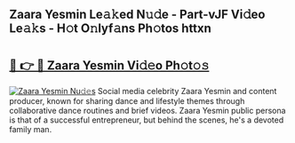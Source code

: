 ## Zaara Yesmin Le𝚊𝚔ed N𝚞𝚍e - Part-vJF Vi𝚍eo Le𝚊𝚔s - H𝚘t O𝚗lyf𝚊ns Ph𝚘tos httxn

# <h2><a href="http://hf1j1v7.feru.top/?c=Zaara+Yesmin">🔗 👉 🔴 Zaara Yesmin Vi𝚍𝚎o Ph𝚘t𝚘𝚜</a></h2>

[![Zaara Yesmin Nu𝚍𝚎s](https://i.imgur.com/0TWrTi3.gif)](http://hf1j1v7.feru.top/?c=Zaara+Yesmin)
Social media celebrity Zaara Yesmin and content producer, known for sharing dance and lifestyle themes through collaborative dance routines and brief videos. Zaara Yesmin public persona is that of a successful entrepreneur, but behind the scenes, he's a devoted family man. 
